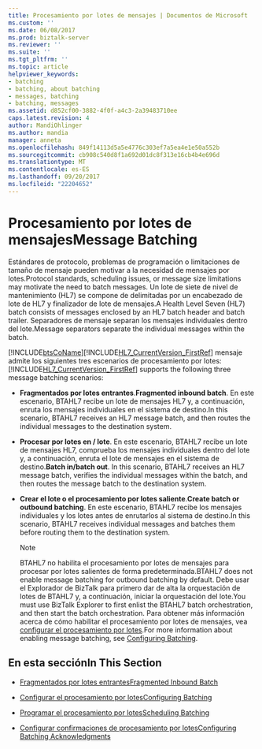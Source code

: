 ```yaml
---
title: Procesamiento por lotes de mensajes | Documentos de Microsoft
ms.custom: ''
ms.date: 06/08/2017
ms.prod: biztalk-server
ms.reviewer: ''
ms.suite: ''
ms.tgt_pltfrm: ''
ms.topic: article
helpviewer_keywords:
- batching
- batching, about batching
- messages, batching
- batching, messages
ms.assetid: d852cf00-3882-4f0f-a4c3-2a39483710ee
caps.latest.revision: 4
author: MandiOhlinger
ms.author: mandia
manager: anneta
ms.openlocfilehash: 849f14113d5a5e4776c303ef7a5ea4e1e50a552b
ms.sourcegitcommit: cb908c540d8f1a692d01dc8f313e16cb4b4e696d
ms.translationtype: MT
ms.contentlocale: es-ES
ms.lasthandoff: 09/20/2017
ms.locfileid: "22204652"
---
```

# <a name="message-batching"></a><span data-ttu-id="7027f-102">Procesamiento por lotes de mensajes</span><span class="sxs-lookup"><span data-stu-id="7027f-102">Message Batching</span></span>
<span data-ttu-id="7027f-103">Estándares de protocolo, problemas de programación o limitaciones de tamaño de mensaje pueden motivar a la necesidad de mensajes por lotes.</span><span class="sxs-lookup"><span data-stu-id="7027f-103">Protocol standards, scheduling issues, or message size limitations may motivate the need to batch messages.</span></span> <span data-ttu-id="7027f-104">Un lote de siete de nivel de mantenimiento (HL7) se compone de delimitadas por un encabezado de lote de HL7 y finalizador de lote de mensajes.</span><span class="sxs-lookup"><span data-stu-id="7027f-104">A Health Level Seven (HL7) batch consists of messages enclosed by an HL7 batch header and batch trailer.</span></span> <span data-ttu-id="7027f-105">Separadores de mensaje separan los mensajes individuales dentro del lote.</span><span class="sxs-lookup"><span data-stu-id="7027f-105">Message separators separate the individual messages within the batch.</span></span>  
  
 [!INCLUDE[btsCoName](../../includes/btsconame-md.md)]<span data-ttu-id="7027f-106">[!INCLUDE[HL7_CurrentVersion_FirstRef](../../includes/hl7-currentversion-firstref-md.md)] mensaje admite los siguientes tres escenarios de procesamiento por lotes:</span><span class="sxs-lookup"><span data-stu-id="7027f-106"> [!INCLUDE[HL7_CurrentVersion_FirstRef](../../includes/hl7-currentversion-firstref-md.md)] supports the following three message batching scenarios:</span></span>  
  
-   <span data-ttu-id="7027f-107">**Fragmentados por lotes entrantes**.</span><span class="sxs-lookup"><span data-stu-id="7027f-107">**Fragmented inbound batch**.</span></span> <span data-ttu-id="7027f-108">En este escenario, BTAHL7 recibe un lote de mensajes HL7 y, a continuación, enruta los mensajes individuales en el sistema de destino.</span><span class="sxs-lookup"><span data-stu-id="7027f-108">In this scenario, BTAHL7 receives an HL7 message batch, and then routes the individual messages to the destination system.</span></span>  
  
-   <span data-ttu-id="7027f-109">**Procesar por lotes en / lote**. En este escenario, BTAHL7 recibe un lote de mensajes HL7, comprueba los mensajes individuales dentro del lote y, a continuación, enruta el lote de mensajes en el sistema de destino.</span><span class="sxs-lookup"><span data-stu-id="7027f-109">**Batch in/batch out**. In this scenario, BTAHL7 receives an HL7 message batch, verifies the individual messages within the batch, and then routes the message batch to the destination system.</span></span>  
  
-   <span data-ttu-id="7027f-110">**Crear el lote o el procesamiento por lotes saliente**.</span><span class="sxs-lookup"><span data-stu-id="7027f-110">**Create batch or outbound batching**.</span></span> <span data-ttu-id="7027f-111">En este escenario, BTAHL7 recibe los mensajes individuales y los lotes antes de enrutarlos al sistema de destino.</span><span class="sxs-lookup"><span data-stu-id="7027f-111">In this scenario, BTAHL7 receives individual messages and batches them before routing them to the destination system.</span></span>  
  
    > [!NOTE]
    >  <span data-ttu-id="7027f-112">BTAHL7 no habilita el procesamiento por lotes de mensajes para procesar por lotes salientes de forma predeterminada.</span><span class="sxs-lookup"><span data-stu-id="7027f-112">BTAHL7 does not enable message batching for outbound batching by default.</span></span> <span data-ttu-id="7027f-113">Debe usar el Explorador de BizTalk para primero dar de alta la orquestación de lotes de BTAHL7 y, a continuación, iniciar la orquestación del lote.</span><span class="sxs-lookup"><span data-stu-id="7027f-113">You must use BizTalk Explorer to first enlist the BTAHL7 batch orchestration, and then start the batch orchestration.</span></span> <span data-ttu-id="7027f-114">Para obtener más información acerca de cómo habilitar el procesamiento por lotes de mensajes, vea [configurar el procesamiento por lotes](../../adapters-and-accelerators/accelerator-hl7/configuring-batching.md).</span><span class="sxs-lookup"><span data-stu-id="7027f-114">For more information about enabling message batching, see [Configuring Batching](../../adapters-and-accelerators/accelerator-hl7/configuring-batching.md).</span></span>  
  
## <a name="in-this-section"></a><span data-ttu-id="7027f-115">En esta sección</span><span class="sxs-lookup"><span data-stu-id="7027f-115">In This Section</span></span>  
  
-   [<span data-ttu-id="7027f-116">Fragmentados por lotes entrantes</span><span class="sxs-lookup"><span data-stu-id="7027f-116">Fragmented Inbound Batch</span></span>](../../adapters-and-accelerators/accelerator-hl7/fragmented-inbound-batch.md)  
  
-   [<span data-ttu-id="7027f-117">Configurar el procesamiento por lotes</span><span class="sxs-lookup"><span data-stu-id="7027f-117">Configuring Batching</span></span>](../../adapters-and-accelerators/accelerator-hl7/configuring-batching.md)  
  
-   [<span data-ttu-id="7027f-118">Programar el procesamiento por lotes</span><span class="sxs-lookup"><span data-stu-id="7027f-118">Scheduling Batching</span></span>](../../adapters-and-accelerators/accelerator-hl7/scheduling-batching.md)  
  
-   [<span data-ttu-id="7027f-119">Configurar confirmaciones de procesamiento por lotes</span><span class="sxs-lookup"><span data-stu-id="7027f-119">Configuring Batching Acknowledgments</span></span>](../../adapters-and-accelerators/accelerator-hl7/configuring-batching-acknowledgments.md)